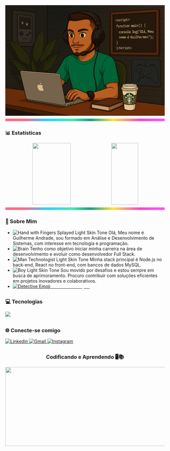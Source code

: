 <div align="center">
  <img width="850px" height="350px" src="./.github/assets/banner.png"/>
  <img src="./.github/assets/lineBar.png" width="100%" height="8px"/>
</div>

<div align='center'>

<div align="center">
<h3 align="left">📊 Estatísticas</h3>
<img width="49%" height="195px" src="https://github-readme-stats-delta-khaki-54.vercel.app/api?username=Guilherme150901&show_icons=true&count_private=true&title_color=80F7D4&icon_color=9d00ff&text_color=c9d1d9&bg_color=0d1117&border_color=fff0" /> 
<img width="41%" height="195px" src="https://github-readme-stats-delta-khaki-54.vercel.app/api/top-langs/?username=Guilherme150901&layout=compact&title_color=80F7D4&text_color=fff&bg_color=0d1117&border_color=fff0" />

  
</div>

</div>

<img src="./.github/assets/lineBar.png" width="100%" height="8px"/>

<div>

<h3 align="left">📝 Sobre Mim</h3>

- <img src="https://raw.githubusercontent.com/Tarikul-Islam-Anik/Animated-Fluent-Emojis/master/Emojis/Hand%20gestures/Hand%20with%20Fingers%20Splayed%20Light%20Skin%20Tone.png" alt="Hand with Fingers Splayed Light Skin Tone" width="25" height="25" /> Olá, Meu nome é Guilherme Andrade, sou formado em Análise e Desenvolvimento de Sistemas, com interesse em tecnologia e programação. <br />
- <img src="https://raw.githubusercontent.com/Tarikul-Islam-Anik/Animated-Fluent-Emojis/master/Emojis/Hand%20gestures/Brain.png" alt="Brain" width="25" height="25" /> Tenho como objetivo iniciar minha carreira na área de desenvolvimento e evoluir como desenvolvedor Full Stack.<br />
- <img src="https://raw.githubusercontent.com/Tarikul-Islam-Anik/Animated-Fluent-Emojis/master/Emojis/People%20with%20professions/Man%20Technologist%20Light%20Skin%20Tone.png" alt="Man Technologist Light Skin Tone" width="25" height="25" /> Minha stack principal é Node.js no back-end, React no front-end, com bancos de dados MySQL.<br />
- <img src="https://raw.githubusercontent.com/Tarikul-Islam-Anik/Animated-Fluent-Emojis/master/Emojis/People%20with%20professions/Boy%20Light%20Skin%20Tone.png" alt="Boy Light Skin Tone" width="25" height="25" /> Sou movido por desafios e estou sempre em busca de aprimoramento. Procuro contribuir com soluções eficientes em projetos inovadores e colaborativos.<br />
- <a href="https://drive.google.com/file/d/1eOeo0YgiRkpFJ-BRtoPt2QSJ40lscvDf/view?usp=drive_link" target="_blank"><img src="https://raw.githubusercontent.com/Tarikul-Islam-Anik/Animated-Fluent-Emojis/master/Emojis/People%20with%20professions/Detective%20Medium-Light%20Skin%20Tone.png" alt="Detective Emoji" width="30" height="30" /><strong style="color: white;"> meuCurriculo.pdf</strong></a>

##

<h3 align="left">💻 Tecnologias</h3>

<img src="https://skillicons.dev/icons?i=vscode,html,css,js,ts,nodejs,py,react,tailwind,git,github,mysql&theme=dark" />
</div>

##

<h3 align="left">🌐 Conecte-se comigo</h3>

<div>
  <a href="https://www.linkedin.com/in/guilhermegandrade/" target="_blank" rel="noopener noreferrer">
    <img src="https://skillicons.dev/icons?i=linkedin&theme=light" alt="Linkedin" width="35px"/>
  </a>

  <a href="mailto:gui15092001@gmail.com" target="_blank" rel="noopener noreferrer">
    <img src="https://skillicons.dev/icons?i=gmail&theme=light" alt="Gmail" width="35px" />
  </a>

  <a href="https://www.instagram.com/guilherm_andrade01/" target="_blank" rel="noopener noreferrer">
    <img src="https://skillicons.dev/icons?i=instagram&theme=light" alt="Instagram" width="35px"/>
  </a>
</div>

##

<div align="center">
  <h3>Codificando e Aprendendo 🖥️📚</h3>
  <img src="https://i.pinimg.com/originals/2d/29/40/2d2940898055620e0c58128c629d1b8c.gif" width="600" height="250px">
</div>


